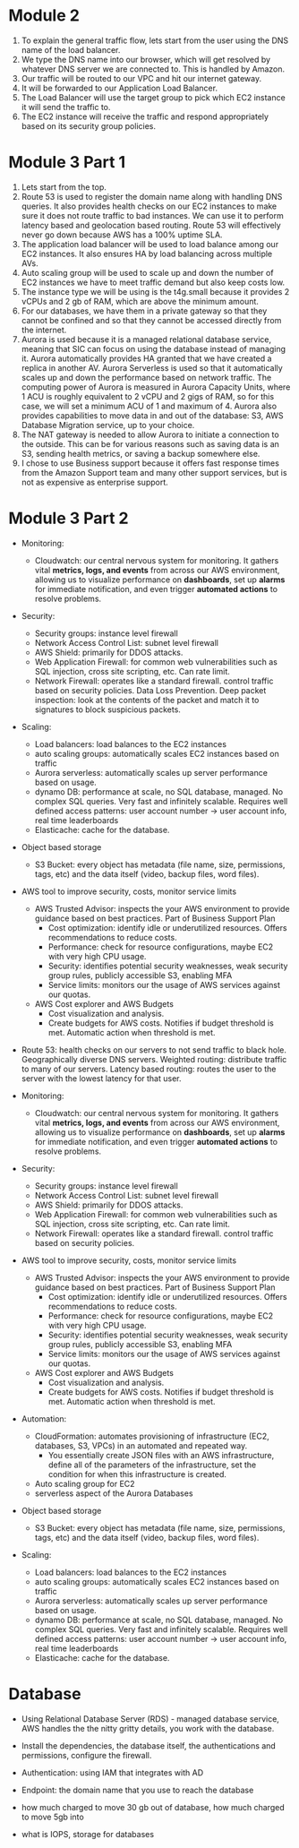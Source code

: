 
# Module 2
1. To explain the general traffic flow, lets start from the user using the DNS name of the load balancer.
2. We type the DNS name into our browser, which will get resolved by whatever DNS server we are connected to. This is handled by Amazon.
3. Our traffic will be routed to our VPC and hit our internet gateway.
4. It will be forwarded to our Application Load Balancer.
5. The Load Balancer will use the target group to pick which EC2 instance it will send the traffic to.
6. The EC2 instance will receive the traffic and respond appropriately based on its security group policies.

# Module 3 Part 1
1. Lets start from the top.
2. Route 53 is used to register the domain name along with handling DNS queries. It also provides health checks on our EC2 instances to make sure it does not route traffic to bad instances. We can use it to perform latency based and geolocation based routing. Route 53 will effectively never go down because AWS has a 100% uptime SLA.
3. The application load balancer will be used to load balance among our EC2 instances. It also ensures HA by load balancing across multiple AVs. 
4. Auto scaling group will be used to scale up and down the number of EC2 instances we have to meet traffic demand but also keep costs low. 
5. The instance type we will be using is the t4g.small because it provides 2 vCPUs and 2 gb of RAM, which are above the minimum amount.
6. For our databases, we have them in a private gateway so that they cannot be confined and so that they cannot be accessed directly from the internet.
7. Aurora is used because it is a managed relational database service, meaning that SIC can focus on using the database instead of managing it. Aurora automatically provides HA granted that we have created a replica in another AV. Aurora Serverless is used so that it automatically scales up and down the performance based on network traffic. The computing power of Aurora is measured in Aurora Capacity Units, where 1 ACU is roughly equivalent to 2 vCPU and 2 gigs of RAM, so for this case, we will set a minimum ACU of 1 and maximum of 4. Aurora also provides capabilities to move data in and out of the database: S3, AWS Database Migration service, up to your choice.
8. The NAT gateway is needed to allow Aurora to initiate a connection to the outside. This can be for various reasons such as saving data is an S3, sending health metrics, or saving a backup somewhere else. 
9. I chose to use Business support because it offers fast response times from the Amazon Support team and many other support services, but is not as expensive as enterprise support.


# Module 3 Part 2
- Monitoring:
	- Cloudwatch: our central nervous system for monitoring. It gathers vital **metrics, logs, and events** from across our AWS environment, allowing us to visualize performance on **dashboards**, set up **alarms** for immediate notification, and even trigger **automated actions** to resolve problems.
- Security:
	- Security groups: instance level firewall
	- Network Access Control List: subnet level firewall
	- AWS Shield: primarily for DDOS attacks. 
	- Web Application Firewall: for common web vulnerabilities such as SQL injection, cross site scripting, etc. Can rate limit.
	- Network Firewall: operates like a standard firewall. control traffic based on security policies. Data Loss Prevention. Deep packet inspection: look at the contents of the packet and match it to signatures to block suspicious packets.
- Scaling:
	- Load balancers: load balances to the EC2 instances
	- auto scaling groups: automatically scales EC2 instances based on traffic
	- Aurora serverless: automatically scales up server performance based on usage.
	- dynamo DB: performance at scale, no SQL database, managed. No complex SQL queries. Very fast and infinitely scalable. Requires well defined access patterns: user account number -> user account info, real time leaderboards 
	- Elasticache: cache for the database.
- Object based storage
	- S3 Bucket: every object has metadata (file name, size, permissions, tags, etc) and the data itself (video, backup files, word files).
- AWS tool to improve security, costs, monitor service limits
	- AWS Trusted Advisor: inspects the your AWS environment to provide guidance based on best practices. Part of Business Support Plan
		- Cost optimization: identify idle or underutilized resources. Offers recommendations to reduce costs.
		- Performance: check for resource configurations, maybe EC2 with very high CPU usage.
		- Security: identifies potential security weaknesses, weak security group rules, publicly accessible S3, enabling MFA
		- Service limits: monitors our the usage of AWS services against our quotas.
	- AWS Cost explorer and AWS Budgets
		- Cost visualization and analysis.
		- Create budgets for AWS costs. Notifies if budget threshold is met. Automatic action when threshold is met.






- Route 53: health checks on our servers to not send traffic to black hole. Geographically diverse DNS servers. Weighted routing: distribute traffic to many of our servers. Latency based routing: routes the user to the server with the lowest latency for that user. 
- Monitoring:
	- Cloudwatch: our central nervous system for monitoring. It gathers vital **metrics, logs, and events** from across our AWS environment, allowing us to visualize performance on **dashboards**, set up **alarms** for immediate notification, and even trigger **automated actions** to resolve problems.
- Security:
	- Security groups: instance level firewall
	- Network Access Control List: subnet level firewall
	- AWS Shield: primarily for DDOS attacks. 
	- Web Application Firewall: for common web vulnerabilities such as SQL injection, cross site scripting, etc. Can rate limit.
	- Network Firewall: operates like a standard firewall. control traffic based on security policies.
- AWS tool to improve security, costs, monitor service limits
	- AWS Trusted Advisor: inspects the your AWS environment to provide guidance based on best practices. Part of Business Support Plan
		- Cost optimization: identify idle or underutilized resources. Offers recommendations to reduce costs.
		- Performance: check for resource configurations, maybe EC2 with very high CPU usage.
		- Security: identifies potential security weaknesses, weak security group rules, publicly accessible S3, enabling MFA
		- Service limits: monitors our the usage of AWS services against our quotas.
	- AWS Cost explorer and AWS Budgets
		- Cost visualization and analysis.
		- Create budgets for AWS costs. Notifies if budget threshold is met. Automatic action when threshold is met.
- Automation: 
	- CloudFormation: automates provisioning of infrastructure (EC2, databases, S3, VPCs) in an automated and repeated way. 
		- You essentially create JSON files with an AWS infrastructure, define all of the parameters of the infrastructure, set the condition for when this infrastructure is created.
	- Auto scaling group for EC2
	- serverless aspect of the Aurora Databases
- Object based storage
	- S3 Bucket: every object has metadata (file name, size, permissions, tags, etc) and the data itself (video, backup files, word files).
- Scaling:
	- Load balancers: load balances to the EC2 instances
	- auto scaling groups: automatically scales EC2 instances based on traffic
	- Aurora serverless: automatically scales up server performance based on usage.
	- dynamo DB: performance at scale, no SQL database, managed. No complex SQL queries. Very fast and infinitely scalable. Requires well defined access patterns: user account number -> user account info, real time leaderboards 
	- Elasticache: cache for the database.

# Database
- Using Relational Database Server (RDS) - managed database service, AWS handles the the nitty gritty details, you work with the database.
- Install the dependencies, the database itself, the authentications and permissions, configure the firewall.
- Authentication: using IAM that integrates with AD
- Endpoint: the domain name that you use to reach the database



- how much charged to move 30 gb out of database, how much charged to move 5gb into
- what is IOPS, storage for databases
